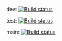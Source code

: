 dev: [![Build status](https://build.appcenter.ms/v0.1/apps/85c99cbb-14db-4089-8d24-4516a709580d/branches/Dev/badge)](https://appcenter.ms)

test: [![Build status](https://build.appcenter.ms/v0.1/apps/85c99cbb-14db-4089-8d24-4516a709580d/branches/Test/badge)](https://appcenter.ms)

main: [![Build status](https://build.appcenter.ms/v0.1/apps/85c99cbb-14db-4089-8d24-4516a709580d/branches/main/badge)](https://appcenter.ms)
